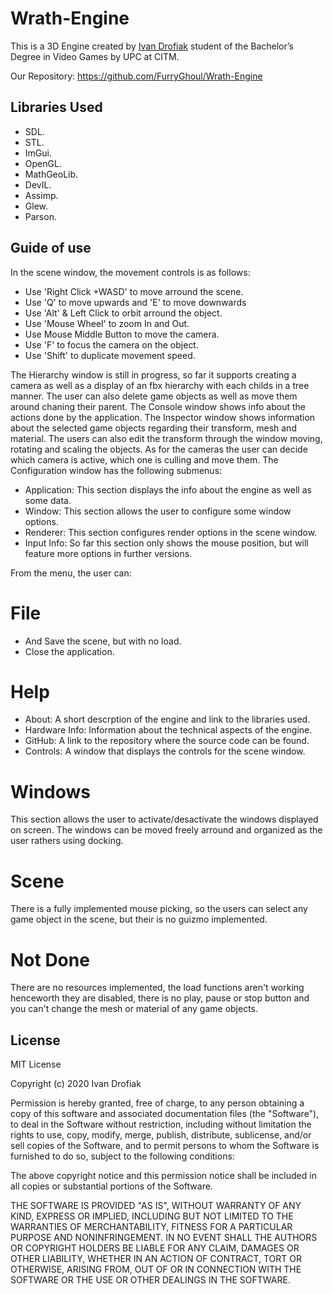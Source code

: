 # Wrath-Engine

This is a 3D Engine created by [Ivan Drofiak](https://github.com/FurryGhoul) student of the Bachelor’s Degree in Video Games by UPC at CITM.

Our Repository: https://github.com/FurryGhoul/Wrath-Engine

## Libraries Used
- SDL.
- STL.
- ImGui.
- OpenGL.
- MathGeoLib.
- DevIL.
- Assimp.
- Glew.
- Parson.

## Guide of use

In the scene window, the movement controls is as follows:

- Use 'Right Click +WASD' to move arround the scene.
- Use 'Q' to move upwards and 'E' to move downwards
- Use 'Alt' & Left Click to orbit arround the object.
- Use 'Mouse Wheel' to zoom In and Out.
- Use Mouse Middle Button to move the camera.
- Use 'F' to focus the camera on the object.
- Use 'Shift' to duplicate movement speed.

The Hierarchy window is still in progress, so far it supports creating a camera as well as a display of an fbx hierarchy with each childs in a tree manner. The user can also delete game objects as well as move them around chaning their parent. 
The Console window shows info about the actions done by the application.
The Inspector window shows information about the selected game objects regarding their transform, mesh and material. The users can also edit the transform through the window moving, rotating and scaling the objects. 
As for the cameras the user can decide which camera is active, which one is culling and move them.
The Configuration window has the following submenus:

- Application: This section displays the info about the engine as well as some data.
- Window: This section allows the user to configure some window options.
- Renderer: This section configures render options in the scene window.
- Input Info: So far this section only shows the mouse position, but will feature more options in further versions.	

From the menu, the user can:

# File
- And Save the scene, but with no load.
- Close the application.

# Help
- About: A short descrption of the engine and link to the libraries used. 
- Hardware Info: Information about the technical aspects of the engine.
- GitHub: A link to the repository where the source code can be found.
- Controls: A window that displays the controls for the scene window.

# Windows

This section allows the user to activate/desactivate the windows displayed on screen. 
The windows can be moved freely arround and organized as the user rathers using docking.

# Scene

There is a fully implemented mouse picking, so the users can select any game object in the scene, but their is no guizmo implemented. 

# Not Done

There are no resources implemented, the load functions aren't working henceworth they are disabled, there is no play, pause or stop button and you can't change the mesh or material of any game objects.

## License

MIT License

Copyright (c) 2020 Ivan Drofiak

Permission is hereby granted, free of charge, to any person obtaining a copy of this software and associated documentation files (the "Software"), to deal in the Software without restriction, including without limitation the rights to use, copy, modify, merge, publish, distribute, sublicense, and/or sell copies of the Software, and to permit persons to whom the Software is furnished to do so, subject to the following conditions:

The above copyright notice and this permission notice shall be included in all copies or substantial portions of the Software.

THE SOFTWARE IS PROVIDED "AS IS", WITHOUT WARRANTY OF ANY KIND, EXPRESS OR IMPLIED, INCLUDING BUT NOT LIMITED TO THE WARRANTIES OF MERCHANTABILITY, FITNESS FOR A PARTICULAR PURPOSE AND NONINFRINGEMENT. IN NO EVENT SHALL THE AUTHORS OR COPYRIGHT HOLDERS BE LIABLE FOR ANY CLAIM, DAMAGES OR OTHER LIABILITY, WHETHER IN AN ACTION OF CONTRACT, TORT OR OTHERWISE, ARISING FROM, OUT OF OR IN CONNECTION WITH THE SOFTWARE OR THE USE OR OTHER DEALINGS IN THE SOFTWARE.